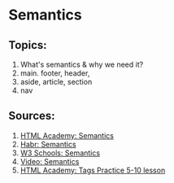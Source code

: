 # Semantics

## Topics:

1. What's semantics & why we need it?
2. main.  footer, header,
3. aside, article, section
4. nav

## Sources:

1. [HTML Academy: Semantics](https://htmlacademy.ru/blog/boost/frontend/semantics)
2. [Habr: Semantics](https://habr.com/ru/company/htmlacademy/blog/546500/)
3. [W3 Schools: Semantics](https://www.w3schools.com/html/html5_semantic_elements.asp)
4. [Video: Semantics](https://www.youtube.com/watch?v=ZThq93Yuwd0)
5. [HTML Academy: Tags Practice 5-10 lesson](https://htmlacademy.ru/courses/299)
